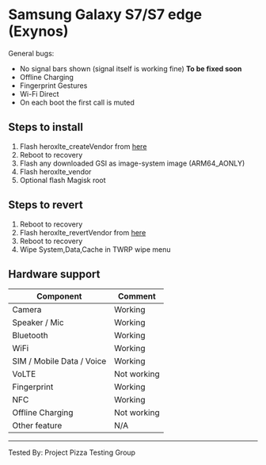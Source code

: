 # Samsung Galaxy S7/S7 edge (Exynos)

General bugs:
- No signal bars shown (signal itself is working fine) **To be fixed soon**
- Offline Charging
- Fingerprint Gestures
- Wi-Fi Direct
- On each boot the first call is muted

## Steps to install

1. Flash heroxlte_createVendor from [here](https://mega.nz/#F!opVUCKCY!jy4WjnNZ2hw4bnQh35T6jQ)
2. Reboot to recovery
3. Flash any downloaded GSI as image-system image (ARM64_AONLY)
4. Flash heroxlte_vendor
5. Optional flash Magisk root

## Steps to revert
1. Reboot to recovery
2. Flash heroxlte_revertVendor from [here](https://mega.nz/#F!opVUCKCY!jy4WjnNZ2hw4bnQh35T6jQ)
3. Reboot to recovery
4. Wipe System,Data,Cache in TWRP wipe menu


## Hardware support

| Component                 |      Comment                                              |
|---------------------------|-----------------------------------------------------------|
| Camera                    | Working                                                   |
| Speaker / Mic             | Working                                                   |
| Bluetooth                 | Working                                                   |
| WiFi                      | Working                                                   |
| SIM / Mobile Data / Voice | Working                                                   |
| VoLTE                     | Not working                                               |
| Fingerprint               | Working                                                   |
| NFC                       | Working                                                   |
| Offline Charging          | Not working                                               |
| Other feature             | N/A                                                       |
---

Tested By: Project Pizza Testing Group